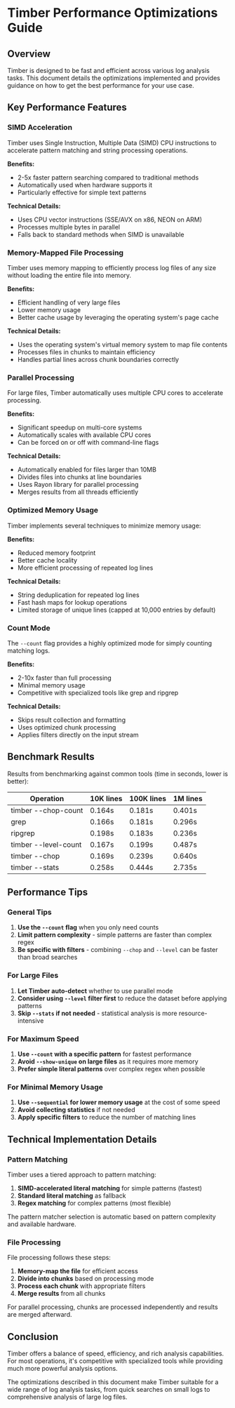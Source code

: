 # Timber Performance Optimizations Guide

## Overview

Timber is designed to be fast and efficient across various log analysis tasks. This document details the optimizations implemented and provides guidance on how to get the best performance for your use case.

## Key Performance Features

### SIMD Acceleration

Timber uses Single Instruction, Multiple Data (SIMD) CPU instructions to accelerate pattern matching and string processing operations.

**Benefits:**
- 2-5x faster pattern searching compared to traditional methods
- Automatically used when hardware supports it
- Particularly effective for simple text patterns

**Technical Details:**
- Uses CPU vector instructions (SSE/AVX on x86, NEON on ARM)
- Processes multiple bytes in parallel
- Falls back to standard methods when SIMD is unavailable

### Memory-Mapped File Processing

Timber uses memory mapping to efficiently process log files of any size without loading the entire file into memory.

**Benefits:**
- Efficient handling of very large files
- Lower memory usage
- Better cache usage by leveraging the operating system's page cache

**Technical Details:**
- Uses the operating system's virtual memory system to map file contents
- Processes files in chunks to maintain efficiency
- Handles partial lines across chunk boundaries correctly

### Parallel Processing

For large files, Timber automatically uses multiple CPU cores to accelerate processing.

**Benefits:**
- Significant speedup on multi-core systems
- Automatically scales with available CPU cores
- Can be forced on or off with command-line flags

**Technical Details:**
- Automatically enabled for files larger than 10MB
- Divides files into chunks at line boundaries
- Uses Rayon library for parallel processing
- Merges results from all threads efficiently

### Optimized Memory Usage

Timber implements several techniques to minimize memory usage:

**Benefits:**
- Reduced memory footprint
- Better cache locality
- More efficient processing of repeated log lines

**Technical Details:**
- String deduplication for repeated log lines
- Fast hash maps for lookup operations
- Limited storage of unique lines (capped at 10,000 entries by default)

### Count Mode

The `--count` flag provides a highly optimized mode for simply counting matching logs.

**Benefits:**
- 2-10x faster than full processing
- Minimal memory usage
- Competitive with specialized tools like grep and ripgrep

**Technical Details:**
- Skips result collection and formatting
- Uses optimized chunk processing
- Applies filters directly on the input stream

## Benchmark Results

Results from benchmarking against common tools (time in seconds, lower is better):

| Operation | 10K lines | 100K lines | 1M lines |
|-----------|-----------|------------|----------|
| timber --chop-count | 0.164s | 0.181s | 0.401s |
| grep | 0.166s | 0.181s | 0.296s |
| ripgrep | 0.198s | 0.183s | 0.236s |
| timber --level-count | 0.167s | 0.199s | 0.487s |
| timber --chop | 0.169s | 0.239s | 0.640s |
| timber --stats | 0.258s | 0.444s | 2.735s |

## Performance Tips

### General Tips

1. **Use the `--count` flag** when you only need counts
2. **Limit pattern complexity** - simple patterns are faster than complex regex
3. **Be specific with filters** - combining `--chop` and `--level` can be faster than broad searches

### For Large Files

1. **Let Timber auto-detect** whether to use parallel mode
2. **Consider using `--level` filter first** to reduce the dataset before applying patterns
3. **Skip `--stats` if not needed** - statistical analysis is more resource-intensive

### For Maximum Speed

1. **Use `--count` with a specific pattern** for fastest performance
2. **Avoid `--show-unique` on large files** as it requires more memory
3. **Prefer simple literal patterns** over complex regex when possible

### For Minimal Memory Usage

1. **Use `--sequential` for lower memory usage** at the cost of some speed
2. **Avoid collecting statistics** if not needed
3. **Apply specific filters** to reduce the number of matching lines

## Technical Implementation Details

### Pattern Matching

Timber uses a tiered approach to pattern matching:

1. **SIMD-accelerated literal matching** for simple patterns (fastest)
2. **Standard literal matching** as fallback
3. **Regex matching** for complex patterns (most flexible)

The pattern matcher selection is automatic based on pattern complexity and available hardware.

### File Processing

File processing follows these steps:

1. **Memory-map the file** for efficient access
2. **Divide into chunks** based on processing mode
3. **Process each chunk** with appropriate filters
4. **Merge results** from all chunks

For parallel processing, chunks are processed independently and results are merged afterward.

## Conclusion

Timber offers a balance of speed, efficiency, and rich analysis capabilities. For most operations, it's competitive with specialized tools while providing much more powerful analysis options.

The optimizations described in this document make Timber suitable for a wide range of log analysis tasks, from quick searches on small logs to comprehensive analysis of large log files.